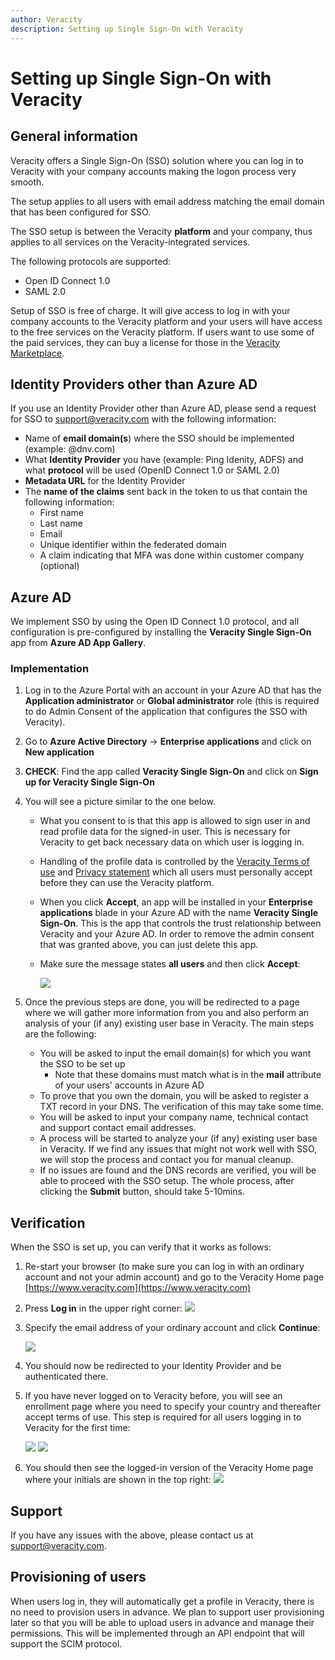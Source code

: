 ```yaml
---
author: Veracity
description: Setting up Single Sign-On with Veracity
---
```


# Setting up Single Sign-On with Veracity

## General information
Veracity offers a Single Sign-On (SSO) solution where you can log in to Veracity with your company accounts making the logon process very smooth.

The setup applies to all users with email address matching the email domain that has been configured for SSO.

The SSO setup is between the Veracity **platform** and your company, thus applies to all services on the Veracity-integrated services.

The following protocols are supported:
- Open ID Connect 1.0
- SAML 2.0

Setup of SSO is free of charge. It will give access to log in with your company accounts to the Veracity platform and your users will have access to the free services on the Veracity platform. If users want to use some of the paid services, they can buy a license for those in the [Veracity Marketplace](https://store.veracity.com).

## Identity Providers other than Azure AD

If you use an Identity Provider other than Azure AD, please send a request for SSO to support@veracity.com with the following information:

- Name of **email domain(s**) where the SSO should be implemented (example: @dnv.com)
- What **Identity Provider** you have (example: Ping Idenity, ADFS) and what **protocol** will be used (OpenID Connect 1.0 or SAML 2.0)
- **Metadata URL** for the Identity Provider
- The **name of the claims** sent back in the token to us that contain the following information:
    - First name
    - Last name
    - Email
    - Unique identifier within the federated domain
    - A claim indicating that MFA was done within customer company (optional)
    

## Azure AD
We implement SSO by using the Open ID Connect 1.0 protocol, and all configuration is pre-configured by installing the **Veracity Single Sign-On** app from **Azure AD App Gallery**.


### Implementation
1. Log in to the Azure Portal with an account in your Azure AD that has the **Application administrator** or **Global administrator** role (this is required to do Admin Consent of the application that configures the SSO with Veracity).
2. Go to **Azure Active Directory** -> **Enterprise applications** and click on **New application**
3. **CHECK**: Find the app called **Veracity Single Sign-On** and click on **Sign up for Veracity Single Sign-On**
4. You will see a picture similar to the one below.
    - What you consent to is that this app is allowed to sign user in and read profile data for the signed-in user. This is necessary for Veracity to get back necessary data on which user is logging in.
    - Handling of the profile data is controlled by the [Veracity Terms of use](https://id.veracity.com/terms-of-use "Veracity Terms of use") and [Privacy statement](https://services.veracity.com/PrivacyStatement "Veracity Privacy statement") which all users must personally accept before they can use the Veracity platform.
    - When you click **Accept**, an app will be installed in your **Enterprise applications** blade in your Azure AD with the name **Veracity Single Sign-On**. This is the app that controls the trust relationship between Veracity and your Azure AD. In order to remove the admin consent that was granted above, you can just delete this app.
     - Make sure the message states **all users** and then click **Accept**:

        ![](./assets/AdminConsent.png)

5. Once the previous steps are done, you will be redirected to a page where we will gather more information from you and also perform an analysis of your (if any) existing user base in Veracity. The main steps are the following:
    - You will be asked to input the email domain(s) for which you want the SSO to be set up
        - Note that these domains must match what is in the **mail** attribute of your users' accounts in Azure AD
    - To prove that you own the domain, you will be asked to register a TXT record in your DNS. The verification of this may take some time.
    - You will be asked to input your company name, technical contact and support contact email addresses.
    - A process will be started to analyze your (if any) existing user base in Veracity. If we find any issues that might not work well with SSO, we will stop the process and contact you for manual cleanup.
    - If no issues are found and the DNS records are verified, you will be able to proceed with the SSO setup. The whole process, after clicking the **Submit** button, should take 5-10mins.


## Verification
When the SSO is set up, you can verify that it works as follows:

1. Re-start your browser (to make sure you can log in with an ordinary account and not your admin account) and go to the Veracity Home page [https://www.veracity.com](https://www.veracity.com)
2. Press **Log in** in the upper right corner:
    ![](./assets/LogIn1.png)
2. Specify the email address of your ordinary account and click **Continue**:

    ![](./assets/LogIn2.png)
3. You should now be redirected to your Identity Provider and be authenticated there.
4. If you have never logged on to Veracity before, you will see an enrollment page where you need to specify your country and thereafter accept terms of use. This step is required for all users logging in to Veracity for the first time:

    ![](./assets/Enrollment1.png)
    ![](./AcceptToU.png)
5. You should then see the logged-in version of the Veracity Home page where your initials are shown in the top right:
    ![](./assets/VeracityHome.png)


## Support
If you have any issues with the above, please contact us at [support@veracity.com](mailto:support@veracity.com).



## Provisioning of users
When users log in, they will automatically get a profile in Veracity, there is no need to provision users in advance. We plan to support user provisioning later so that you will be able to upload users in advance and manage their permissions. This will be implemented through an API endpoint that will support the SCIM protocol.
